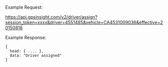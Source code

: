 Example Request:

https://api.gpsinsight.com/v2/driver/assign?session_token=xxxx&driver=4551485&vehicle=CA4531009036&effective=20150818

Example Response:

    {
      head: { .... },
      data: "Driver assigned"
    }
